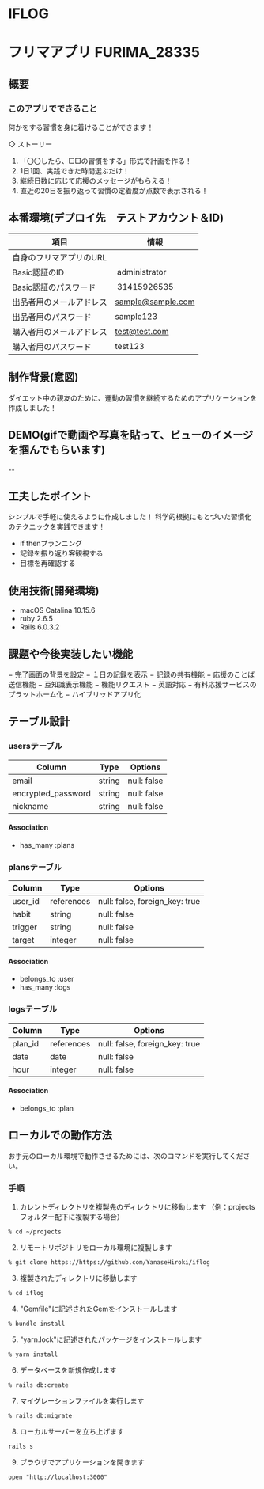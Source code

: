 # IFLOG

# フリマアプリ FURIMA_28335

## 概要
### このアプリでできること

何かをする習慣を身に着けることができます！

◇ ストーリー
1. 「〇〇したら、□□の習慣をする」形式で計画を作る！
2. 1日1回、実践できた時間選ぶだけ！
3. 継続日数に応じて応援のメッセージがもらえる！
4. 直近の20日を振り返って習慣の定着度が点数で表示される！

## 本番環境(デプロイ先　テストアカウント＆ID)
| 項目  | 情報 |
| --  | --  |
| 自身のフリマアプリのURL | 　　 |
| Basic認証のID |  administrator |
| Basic認証のパスワード |  31415926535 |
| 出品者用のメールアドレス | sample@sample.com |
| 出品者用のパスワード | sample123 |
| 購入者用のメールアドレス | test@test.com |
| 購入者用のパスワード | test123 |


## 制作背景(意図)

ダイエット中の親友のために、運動の習慣を継続するためのアプリケーションを作成しました！

## DEMO(gifで動画や写真を貼って、ビューのイメージを掴んでもらいます)

--

## 工夫したポイント

シンプルで手軽に使えるように作成しました！
科学的根拠にもとづいた習慣化のテクニックを実践できます！

- if thenプランニング
- 記録を振り返り客観視する
- 目標を再確認する
 
## 使用技術(開発環境)

- macOS Catalina 10.15.6
- ruby 2.6.5
- Rails 6.0.3.2

## 課題や今後実装したい機能

− 完了画面の背景を設定
− １日の記録を表示
− 記録の共有機能
− 応援のことば送信機能
− 豆知識表示機能
− 機能リクエスト
− 英語対応
− 有料応援サービスのプラットホーム化
− ハイブリッドアプリ化

## テーブル設計

### usersテーブル

| Column             | Type   | Options     |
| ------------------ | ------ | ----------- |
| email              | string | null: false |
| encrypted_password | string | null: false |
| nickname           | string | null: false |

#### Association

- has_many :plans

### plansテーブル

| Column  | Type       | Options                        |
| ------- | ---------- | ------------------------------ |
| user_id | references | null: false, foreign_key: true |
| habit   | string     | null: false                    |
| trigger | string     | null: false                    |
| target  | integer    | null: false                    |

#### Association

- belongs_to :user
- has_many :logs

### logsテーブル

| Column  | Type       | Options                        |
| ------- | ---------- | ------------------------------ |
| plan_id | references | null: false, foreign_key: true |
| date    | date       | null: false                    |
| hour    | integer    | null: false                    |

#### Association

- belongs_to :plan


## ローカルでの動作方法
お手元のローカル環境で動作させるためには、次のコマンドを実行してください。

### 手順

1. カレントディレクトリを複製先のディレクトリに移動します
（例：projectsフォルダー配下に複製する場合）
```
% cd ~/projects
```
2. リモートリポジトリをローカル環境に複製します
```
% git clone https://https://github.com/YanaseHiroki/iflog
```
3. 複製されたディレクトリに移動します
```
% cd iflog
```
4. "Gemfile"に記述されたGemをインストールします
```
% bundle install
```
5. "yarn.lock"に記述されたパッケージをインストールします
```
% yarn install
```
6. データベースを新規作成します
```
% rails db:create
```
7. マイグレーションファイルを実行します
```
% rails db:migrate
```
8. ローカルサーバーを立ち上げます
```
rails s
```
9. ブラウザでアプリケーションを開きます
```
open "http://localhost:3000"
```